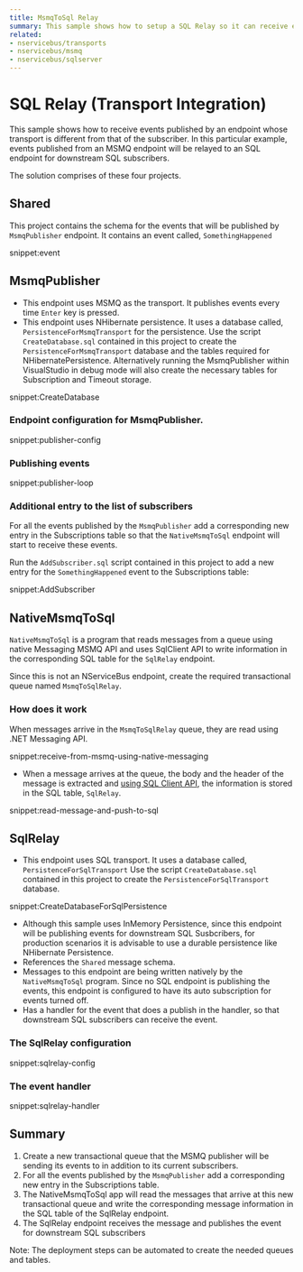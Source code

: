 ```yaml
---
title: MsmqToSql Relay
summary: This sample shows how to setup a SQL Relay so it can receive events from a MSMQ publisher.
related:
- nservicebus/transports
- nservicebus/msmq
- nservicebus/sqlserver
---
```


# SQL Relay (Transport Integration)

This sample shows how to receive events published by an endpoint whose transport is different from that of the subscriber.  In this particular example, events published from an MSMQ endpoint will be relayed to an SQL endpoint for downstream SQL subscribers.

The solution comprises of these four projects.

## Shared

This project contains the schema for the events that will be published by `MsmqPublisher` endpoint. It contains an event called, `SomethingHappened`

snippet:event


## MsmqPublisher
- This endpoint uses MSMQ as the transport. It publishes events every time `Enter` key is pressed.
- This endpoint uses NHibernate persistence. It uses a database called, `PersistenceForMsmqTransport` for the persistence. Use the script `CreateDatabase.sql` contained in this project to create the `PersistenceForMsmqTransport` database and the tables required for NHibernatePersistence. Alternatively running the MsmqPublisher within VisualStudio in debug mode will also create the necessary tables for Subscription and Timeout storage.

snippet:CreateDatabase

### Endpoint configuration for MsmqPublisher.

snippet:publisher-config

### Publishing events

snippet:publisher-loop


### Additional entry to the list of subscribers

For all the events published by the `MsmqPublisher` add a corresponding new entry in the Subscriptions table so that the `NativeMsmqToSql` endpoint will start to receive these events. 

Run the `AddSubscriber.sql` script contained in this project to add a new entry for the `SomethingHappened` event to the Subscriptions table:

snippet:AddSubscriber
 
## NativeMsmqToSql

`NativeMsmqToSql` is a program that reads messages from a queue using native Messaging MSMQ API and uses SqlClient API to write information in the corresponding SQL table for the `SqlRelay` endpoint.  

Since this is not an NServiceBus endpoint, create the required transactional queue named `MsmqToSqlRelay`.

### How does it work

When messages arrive in the `MsmqToSqlRelay` queue, they are read using .NET Messaging API.   

snippet:receive-from-msmq-using-native-messaging

- When a message arrives at the queue, the body and the header of the message is extracted and [using SQL Client API](/nservicebus/sqlserver/operations-scripting.md), the information is stored in the SQL table, `SqlRelay`.  

snippet:read-message-and-push-to-sql


## SqlRelay

- This endpoint uses SQL transport. It uses a database called, `PersistenceForSqlTransport` Use the script `CreateDatabase.sql` contained in this project to create the `PersistenceForSqlTransport` database.

snippet:CreateDatabaseForSqlPersistence

- Although this sample uses InMemory Persistence, since this endpoint will be publishing events for downstream SQL Susbcribers, for production scenarios it is advisable to use a durable persistence like NHibernate Persistence.
- References the `Shared` message schema.
- Messages to this endpoint are being written natively by the `NativeMsmqToSql` program. Since no SQL endpoint is publishing the events,  this endpoint is configured to have its auto subscription for events turned off.
- Has a handler for the event that does a publish in the handler, so that downstream SQL subscribers can receive the event.   


### The SqlRelay configuration

snippet:sqlrelay-config


### The event handler

snippet:sqlrelay-handler


## Summary

1. Create a new transactional queue that the MSMQ publisher will be sending its events to in addition to its current subscribers.
2. For all the events published by the `MsmqPublisher` add a corresponding new entry in the Subscriptions table. 
3. The NativeMsmqToSql app will read the messages that arrive at this new transactional queue and write the corresponding message information in the SQL table of the SqlRelay endpoint.
4. The SqlRelay endpoint receives the message and publishes the event for downstream SQL subscribers 

Note:  The deployment steps can be automated to create the needed queues and tables.